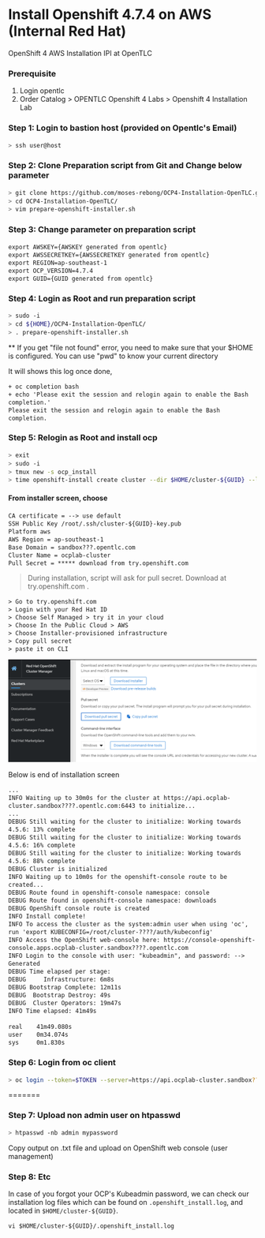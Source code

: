 # Install Openshift 4.7.4 on AWS (Internal Red Hat)
OpenShift 4 AWS Installation IPI at OpenTLC 

### Prerequisite
1. Login opentlc
2. Order Catalog > OPENTLC Openshift 4 Labs > Openshift 4 Installation Lab

### Step 1: Login to bastion host (provided on Opentlc's Email)
```bash
> ssh user@host
```
### Step 2: Clone Preparation script from Git and Change below parameter
```bash
> git clone https://github.com/moses-rebong/OCP4-Installation-OpenTLC.git
> cd OCP4-Installation-OpenTLC/
> vim prepare-openshift-installer.sh
```
### Step 3: Change parameter on preparation script
```properties
export AWSKEY={AWSKEY generated from opentlc}
export AWSSECRETKEY={AWSSECRETKEY generated from opentlc}
export REGION=ap-southeast-1
export OCP_VERSION=4.7.4
export GUID={GUID generated from opentlc}
```

### Step 4: Login as Root and run preparation script
```bash
> sudo -i
> cd ${HOME}/OCP4-Installation-OpenTLC/
> . prepare-openshift-installer.sh
```

** If you get "file not found" error, you need to make sure that your $HOME is configured. You can use "pwd" to know your current directory

It will shows this log once done,
```
+ oc completion bash
+ echo 'Please exit the session and relogin again to enable the Bash completion.'
Please exit the session and relogin again to enable the Bash completion.

```

### Step 5: Relogin as Root and install ocp
```bash
> exit
> sudo -i
> tmux new -s ocp_install
> time openshift-install create cluster --dir $HOME/cluster-${GUID} --log-level debug
```

#### From installer screen, choose
```
CA certificate = --> use default
SSH Public Key /root/.ssh/cluster-${GUID}-key.pub
Platform aws
AWS Region = ap-southeast-1
Base Domain = sandbox???.opentlc.com
Cluster Name = ocplab-cluster
Pull Secret = ***** download from try.openshift.com
```
> During installation, script will ask for pull secret. Download at try.openshift.com .

```
> Go to try.openshift.com
> Login with your Red Hat ID
> Choose Self Managed > try it in your cloud
> Choose In the Public Cloud > AWS
> Choose Installer-provisioned infrastructure 
> Copy pull secret
> paste it on CLI
```

![Pull Secret](pull-secret.PNG)

Below is end of installation screen
```
...
INFO Waiting up to 30m0s for the cluster at https://api.ocplab-cluster.sandbox????.opentlc.com:6443 to initialize...
...
DEBUG Still waiting for the cluster to initialize: Working towards 4.5.6: 13% complete
DEBUG Still waiting for the cluster to initialize: Working towards 4.5.6: 16% complete
DEBUG Still waiting for the cluster to initialize: Working towards 4.5.6: 88% complete
DEBUG Cluster is initialized
INFO Waiting up to 10m0s for the openshift-console route to be created...
DEBUG Route found in openshift-console namespace: console
DEBUG Route found in openshift-console namespace: downloads
DEBUG OpenShift console route is created
INFO Install complete!
INFO To access the cluster as the system:admin user when using 'oc', run 'export KUBECONFIG=/root/cluster-????/auth/kubeconfig'
INFO Access the OpenShift web-console here: https://console-openshift-console.apps.ocplab-cluster.sandbox????.opentlc.com
INFO Login to the console with user: "kubeadmin", and password: --> Generated
DEBUG Time elapsed per stage:
DEBUG     Infrastructure: 6m8s
DEBUG Bootstrap Complete: 12m11s
DEBUG  Bootstrap Destroy: 49s
DEBUG  Cluster Operators: 19m47s
INFO Time elapsed: 41m49s

real    41m49.080s
user    0m34.074s
sys     0m1.830s
```

### Step 6: Login from oc client
```bash
> oc login --token=$TOKEN --server=https://api.ocplab-cluster.sandbox????.opentlc.com:6443
```

=======
### Step 7: Upload non admin user on htpasswd
```bash
> htpasswd -nb admin mypassword
```
Copy output on .txt file and upload on OpenShift web console (user management) 

### Step 8: Etc
In case of you forgot your OCP's Kubeadmin password, we can check our installation log files which can be found on `.openshift_install.log`, and located in `$HOME/cluster-${GUID}`. 

```
vi $HOME/cluster-${GUID}/.openshift_install.log
```
